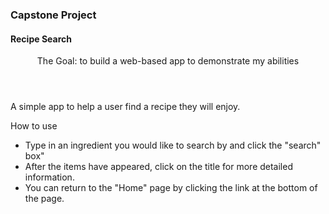 <h3>Capstone Project</h3>
<h4>Recipe Search</h4> 

<header> The Goal: to build a web-based app to demonstrate my abilities </header> 

<p>
  A simple app to help a user find a recipe they will enjoy. 
  </p>
  
  <p> How to use </p>
  <ul>
  <li> Type in an ingredient you would like to search by and click the "search" box" </li>
  <li> After the items have appeared, click on the title for more detailed information. </li> 
  <li> You can return to the "Home" page by clicking the link at the bottom of the page. </li> 
  

